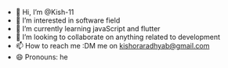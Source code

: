 - 👋 Hi, I’m @Kish-11
- 👀 I’m interested in software field
- 🌱 I’m currently learning javaScript and flutter
- 💞️ I’m looking to collaborate on anything related to development
- 📫 How to reach me :DM me on kishoraradhyab@gmail.com
- 😄 Pronouns: he


<!---
Kish-11/Kish-11 is a ✨ special ✨ repository because its `README.md` (this file) appears on your GitHub profile.
You can click the Preview link to take a look at your changes.
--->
